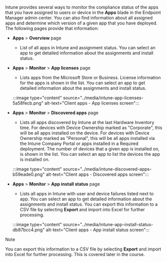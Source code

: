 Intune provides several ways to monitor the compliance status of the apps that you have assigned to users or device in the **Apps** blade in the Endpoint Manager admin center. You can also find information about all assigned apps and determine which version of a given app that you have deployed. The following pages provide that information:

 -  **Apps** &gt; **Overview** page
    
     -  List of all apps in Intune and assignment status. You can select an app to get detailed information about the assignments and install status.
 -  **Apps** &gt; **Monitor** &gt; **App licenses** page
    
     -  Lists apps from the Microsoft Store or Business. License information for the apps is shown in the list. You can select an app to get detailed information about the assignments and install status.
    
    :::image type="content" source="../media/intune-app-licenses-5a58fecb.png" alt-text="Client apps - App licenses screen":::
    
 -  **Apps** &gt; **Monitor** &gt; **Discovered apps** page
    
     -  Lists all apps discovered by Intune at the last Hardware Inventory time. For devices with Device Ownership marked as "Corporate", this will be all apps installed on the device. For devices with Device Ownership marked as "Personal", this will be all apps installed via the Intune Company Portal or apps installed in a Required deployment. The number of devices that a given app is installed on, is shown in the list. You can select an app to list the devices the app is installed on.
    
    :::image type="content" source="../media/intune-discovered-apps-b59eade0.png" alt-text="Client apps - Discovered apps screen":::
    
 -  **Apps** &gt; **Monitor** &gt; **App install status** page
    
     -  Lists all apps in Intune with user and device failures listed next to app. You can select an app to get detailed information about the assignments and install status. You can export this information to a CSV file by selecting **Export** and import into Excel for further processing.
    
    :::image type="content" source="../media/intune-app-install-status-db87bcc4.png" alt-text="Client apps - App install status screen":::
    

> [!NOTE]
> You can export this information to a CSV file by selecting **Export** and import into Excel for further processing. This is covered later in the course.
